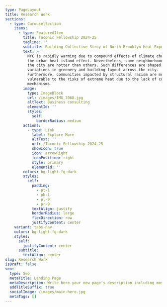 ```yaml
---
type: PageLayout
title: Research Work
sections:
  - type: CarouselSection
    items:
      - type: FeaturedItem
        title: Taconic Fellowship 2024-25
        tagline: ''
        subtitle: Building Collective Stroy of North Brooklyn Heat Experience
        text: >
          NYC is rapidly warming due to compound effects of climate change and
          the urban heat island effect. Nevertheless, some neighborhoods within
          the city are hotter than others. Such differences are shaped by the
          variations in greenery and building layout across the city.
          Furthermore, communities impacted by structural racism are more
          vulnerable to the risks of extreme heat due to the lack of coping
          mechanisms
        image:
          type: ImageBlock
          url: /images/IMG_7068.jpg
          altText: Business consulting
          elementId: ''
          styles:
            self:
              borderRadius: medium
        actions:
          - type: Link
            label: Explore More
            altText: ''
            url: /Taconic Fellowship 2024-25
            showIcon: true
            icon: arrowRight
            iconPosition: right
            style: primary
            elementId: ''
        colors: bg-light-fg-dark
        styles:
          self:
            padding:
              - pt-1
              - pb-1
              - pl-9
              - pr-9
            textAlign: justify
            borderRadius: large
            flexDirection: row
            justifyContent: center
    variant: tabs-nav
    colors: bg-light-fg-dark
    styles:
      self:
        justifyContent: center
      subtitle:
        textAlign: center
slug: Research Work
isDraft: false
seo:
  type: Seo
  metaTitle: Landing Page
  metaDescription: Write here your new page's description including most relevant keywords.
  addTitleSuffix: true
  socialImage: /images/main-hero.jpg
  metaTags: []
---
```

